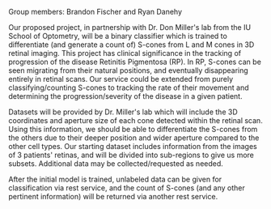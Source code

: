 
Group members: Brandon Fischer and Ryan Danehy

Our proposed project, in partnership with Dr. Don Miller's lab from the IU School of Optometry, will be a binary classifier which is trained to differentiate (and generate a count of) S-cones from L and M cones in 3D retinal imaging. This project has clinical significance in the tracking of progression of the disease Retinitis Pigmentosa (RP). In RP, S-cones can be seen migrating from their natural positions, and eventually disappearing entirely in retinal scans. Our service could be extended from purely classifying/counting S-cones to tracking the rate of their movement and determining the progression/severity of the disease in a given patient.

Datasets will be provided by Dr. Miller's lab which will include the 3D coordinates and aperture size of each cone detected within the retinal scan. Using this information, we should be able to differentiate the S-cones from the others due to their deeper position and wider aperture compared to the other cell types. Our starting dataset includes information from the images of 3 patients' retinas, and will be divided into sub-regions to give us more subsets. Additional data may be collected/requested as needed.

After the initial model is trained, unlabeled data can be given for classification via rest service, and the count of S-cones (and any other pertinent information) will be returned via another rest service.
